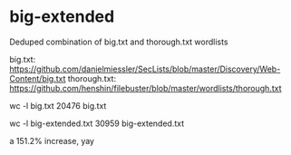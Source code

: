 # big-extended
 Deduped combination of big.txt and thorough.txt wordlists
 
 big.txt: 		https://github.com/danielmiessler/SecLists/blob/master/Discovery/Web-Content/big.txt
 thorough.txt:	https://github.com/henshin/filebuster/blob/master/wordlists/thorough.txt
 
 wc -l big.txt
 20476 big.txt
 
 wc -l big-extended.txt
 30959 big-extended.txt
 
 a 151.2% increase, yay
